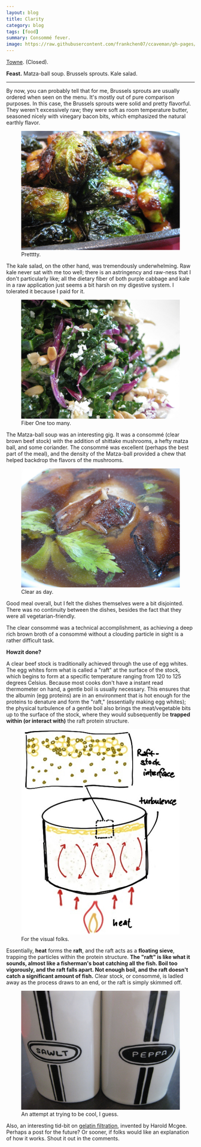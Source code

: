 ```yaml
---
layout: blog
title: Clarity
category: blog
tags: [food]  
summary: Consommé fever.
image: https://raw.githubusercontent.com/frankchen07/ccaveman/gh-pages/images/blog/041613_raft_stock_courtesy_fc.jpg
---
```


[Towne](http://www.yelp.com/biz/towne-food-and-drink-los-angeles). (Closed).

**Feast.** Matza-ball soup. Brussels sprouts. Kale salad.

---

By now, you can probably tell that for me, Brussels sprouts are usually ordered when seen on the menu. It's mostly out of pure comparison purposes. In this case, the Brussels sprouts were solid and pretty flavorful. They weren't excessively raw; they were soft as room temperature butter, seasoned nicely with vinegary bacon bits, which emphasized the natural earthly flavor.

<figure>
    <img src="https://raw.githubusercontent.com/frankchen07/ccaveman/gh-pages/images/blog/120112_towne_3_courtesy_fc.jpg"></img>
    <figcaption>Pretttty.</figcaption>
</figure>

The kale salad, on the other hand, was tremendously underwhelming. Raw kale never sat with me too well; there is an astringency and raw-ness that I don't particularly like; all the dietary fiber of both purple cabbage and kale in a raw application just seems a bit harsh on my digestive system. I tolerated it because I paid for it.

<figure>
    <img src="https://raw.githubusercontent.com/frankchen07/ccaveman/gh-pages/images/blog/120112_towne_4_courtesy_fc.jpg"></img>
    <figcaption>Fiber One too many.</figcaption>
</figure>

The Matza-ball soup was an interesting gig. It was a consommé (clear brown beef stock) with the addition of shittake mushrooms, a hefty matza ball, and some coriander. The consommé was excellent (perhaps the best part of the meal), and the density of the Matza-ball provided a chew that helped backdrop the flavors of the mushrooms.

<figure>
    <img src="https://raw.githubusercontent.com/frankchen07/ccaveman/gh-pages/images/blog/120112_towne_2_courtesy_fc.jpg"></img>
    <figcaption>Clear as day.</figcaption>
</figure>

Good meal overall, but I felt the dishes themselves were a bit disjointed. There was no continuity between the dishes, besides the fact that they were all vegetarian-friendly.

The clear consommé was a technical accomplishment, as achieving a deep rich brown broth of a consommé without a clouding particle in sight is a rather difficult task. 

**Howzit done?**

A clear beef stock is traditionally achieved through the use of egg whites. The egg whites form what is called a "raft" at the surface of the stock, which begins to form at a specific temperature ranging from 120 to 125 degrees Celsius. Because most cooks don't have a instant read thermometer on hand, a gentle boil is usually necessary. This ensures that the albumin (egg proteins) are in an environment that is hot enough for the proteins to denature and form the "raft," (essentially making egg whites); the physical turbulence of a gentle boil also brings the meat/vegetable bits up to the surface of the stock, where they would subsequently be **trapped within (or interact with)** the raft protein structure.

<figure>
    <img src="https://raw.githubusercontent.com/frankchen07/ccaveman/gh-pages/images/blog/041613_raft_stock_courtesy_fc.jpg"></img>
    <figcaption>For the visual folks.</figcaption>
</figure>

Essentially, **heat** forms the **raft**, and the raft acts as a **floating sieve**, trapping the particles within the protein structure. **The "raft" is like what it sounds, almost like a fisherman's boat catching all the fish. Boil too vigorously, and the raft falls apart. Not enough boil, and the raft doesn't catch a significant amount of fish.** Clear stock, or consommé, is ladled away as the process draws to an end, or the raft is simply skimmed off.

<figure>
    <img src="https://raw.githubusercontent.com/frankchen07/ccaveman/gh-pages/images/blog/120112_towne_1_courtesy_fc.jpg"></img>
    <figcaption>An attempt at trying to be cool, I guess.</figcaption>
</figure>

Also, an interesting tid-bit on [gelatin filtration](http://www.molecularrecipes.com/techniques/gelatin-filtered-consomme-gelatin-filtration/), invented by Harold Mcgee. Perhaps a post for the future? Or sooner, if folks would like an explanation of how it works. Shout it out in the comments.
